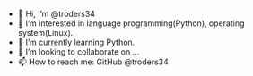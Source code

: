 - 👋 Hi, I’m @troders34
- 👀 I’m interested in language programming(Python), operating system(Linux).
- 🌱 I’m currently learning Python.
- 💞️ I’m looking to collaborate on ...
- 📫 How to reach me: GitHub @troders34 

<!---
troders34/troders34 is a ✨ special ✨ repository because its `README.md` (this file) appears on your GitHub profile.
You can click the Preview link to take a look at your changes.
--->
